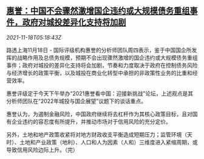 <!--1637213462000-->
[惠誉：中国不会骤然激增国企违约或大规模债务重组事件，政府对城投差异化支持将加剧](https://cn.reuters.com/article/fitch-china-soe-default-1118-idCNKBS2I30CH)
------

<div><i>2021-11-18T05:18:43Z</i></div><p>路透上海11月18日 - 国际评级机构惠誉的分析师团队周四表示，鉴于中国国企所发挥的战略作用及总债务规模，预期不会出现骤然激增的国企违约或大规模债务重组事件；政府对城投的差异化支持将会加剧，节奏和力度取决于政府在控制债务风险与经济增长的政策平衡，以及城投在商业化转型中承担的非政策性业务的比重和经营效率。</p><p>惠誉评级定于今天下午举办“2021惠誉看中国：迎接新挑战”论坛，上述观点是其分析师团队在“2022年城投与国企展望”议题下的谈话重点。</p><p>惠誉认为，为遏制金融风险，中国政府继续将去杠杆作为其核心政策目标，且对国有企业违约的容忍度有所提升，并推动市场对于信用风险的充分定价。</p><p>另外，土地和地产政策收紧将对地方财政收支平衡造成短期压力；监管环境（天时）、土地和产业政策（地利）、人口和人为因素（人和）三维度进入紧缩周期，或导致信用风险边际上升。（完）</p>
